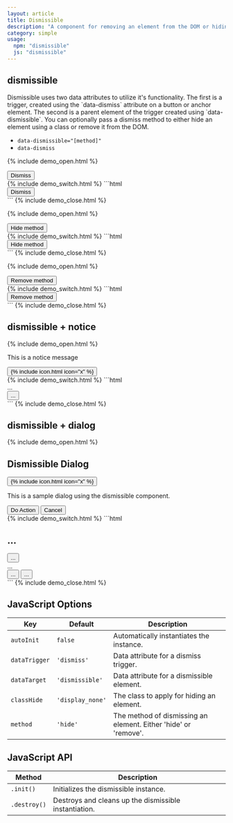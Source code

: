 ```yaml
---
layout: article
title: Dismissible
description: "A component for removing an element from the DOM or hiding it with a CSS class."
category: simple
usage:
  npm: "dismissible"
  js: "dismissible"
---
```


## dismissible

<div class="type" markdown="1">
Dismissible uses two data attributes to utilize it's functionality. The first is a trigger, created using the `data-dismiss` attribute on a button or anchor element. The second is a parent element of the trigger created using `data-dismissible`. You can optionally pass a dismiss method to either hide an element using a class or remove it from the DOM.

* `data-dismissible="[method]"`
* `data-dismiss`
</div>

{% include demo_open.html %}
<div class="padding background_shade radius" data-dismissible>
  <button class="link" data-dismiss>Dismiss</button>
</div>
{% include demo_switch.html %}
```html
<div data-dismissible>
  <button data-dismiss>Dismiss</button>
</div>
```
{% include demo_close.html %}

{% include demo_open.html %}
<div class="padding background_shade radius" data-dismissible="hide">
  <button class="link" data-dismiss>Hide method</button>
</div>
{% include demo_switch.html %}
```html
<div data-dismissible="hide">
  <button data-dismiss>Hide method</button>
</div>
```
{% include demo_close.html %}

{% include demo_open.html %}
<div class="padding background_shade radius" data-dismissible="remove">
  <button class="link" data-dismiss>Remove method</button>
</div>
{% include demo_switch.html %}
```html
<div data-dismissible="remove">
  <button data-dismiss>Remove method</button>
</div>
```
{% include demo_close.html %}

## dismissible + notice

{% include demo_open.html %}
<div data-dismissible class="notice notice_state_success">
  <div class="notice__body">
    <p>This is a notice message</p>
  </div>
  <div class="notice__actions">
    <button data-dismiss class="icon-action">
      {% include icon.html icon="x" %}
    </button>
  </div>
</div>
{% include demo_switch.html %}
```html
<div data-dismissible class="notice notice_state_success">
  <div class="notice__body">...</div>
  <div class="notice__actions">
    <button data-dismiss class="icon-action">...</button>
  </div>
</div>
```
{% include demo_close.html %}

## dismissible + dialog

{% include demo_open.html %}
<div data-dismissible class="dialog">
  <div class="dialog__header">
    <h2 class="dialog__title">Dismissible Dialog</h2>
    <button data-dismiss class="icon-action icon-action_color_subtle">
      {% include icon.html icon="x" %}
    </button>
  </div>
  <div class="dialog__body">
    <p>This is a sample dialog using the dismissible component.</p>
  </div>
  <div class="dialog__footer flex_justify_end">
    <div class="button-group">
      <button data-dismiss class="button button_color_primary">
        Do Action
      </button>
      <button data-dismiss class="button">
        Cancel
      </button>
    </div>
  </div>
</div>
{% include demo_switch.html %}
```html
<div data-dismissible class="dialog">
  <div class="dialog__header">
    <h2 class="dialog__title">...</h2>
    <button data-dismiss class="icon-action icon-action_color_subtle">...</button>
  </div>
  <div class="dialog__body">...</div>
  <div class="dialog__footer flex_justify_end">
    <div class="button-group">
      <button data-dismiss class="button button_color_primary">...</button>
      <button data-dismiss class="button">...</button>
    </div>
  </div>
</div>
```
{% include demo_close.html %}

## JavaScript Options

<div class="scroll-box">
  <table class="table table_style_bordered table_zebra table_hover table_responsive_lg">
    <thead>
      <tr>
        <th>Key</th>
        <th>Default</th>
        <th>Description</th>
      </tr>
    </thead>
    <tbody>
      <tr>
        <td data-mobile-label="Key"><code class="code text_nowrap">autoInit</code></td>
        <td data-mobile-label="Default"><code class="code color_secondary text_nowrap">false</code></td>
        <td data-mobile-label="Desc">Automatically instantiates the instance.</td>
      </tr>
      <tr>
        <td data-mobile-label="Key"><code class="code text_nowrap">dataTrigger</code></td>
        <td data-mobile-label="Default"><code class="code color_secondary text_nowrap">'dismiss'</code></td>
        <td data-mobile-label="Desc">Data attribute for a dismiss trigger.</td>
      </tr>
      <tr>
        <td data-mobile-label="Key"><code class="code text_nowrap">dataTarget</code></td>
        <td data-mobile-label="Default"><code class="code color_secondary text_nowrap">'dismissible'</code></td>
        <td data-mobile-label="Desc">Data attribute for a dismissible element.</td>
      </tr>
      <tr>
        <td data-mobile-label="Key"><code class="code text_nowrap">classHide</code></td>
        <td data-mobile-label="Default"><code class="code color_secondary text_nowrap">'display_none'</code></td>
        <td data-mobile-label="Desc">The class to apply for hiding an element.</td>
      </tr>
      <tr>
        <td data-mobile-label="Key"><code class="code text_nowrap">method</code></td>
        <td data-mobile-label="Default"><code class="code color_secondary text_nowrap">'hide'</code></td>
        <td data-mobile-label="Desc">The method of dismissing an element. Either 'hide' or 'remove'.</td>
      </tr>
    </tbody>
  </table>
</div>

## JavaScript API

<div class="scroll-box">
  <table class="table table_style_bordered table_zebra table_hover table_responsive_lg">
    <thead>
      <tr>
        <th>Method</th>
        <th>Description</th>
      </tr>
    </thead>
    <tbody>
      <tr>
        <td data-mobile-label="Method"><code class="code text_nowrap">.init()</code></td>
        <td data-mobile-label="Desc">Initializes the dismissible instance.</td>
      </tr>
      <tr>
        <td data-mobile-label="Method"><code class="code text_nowrap">.destroy()</code></td>
        <td data-mobile-label="Desc">Destroys and cleans up the dismissible instantiation.</td>
      </tr>
    </tbody>
  </table>
</div>
